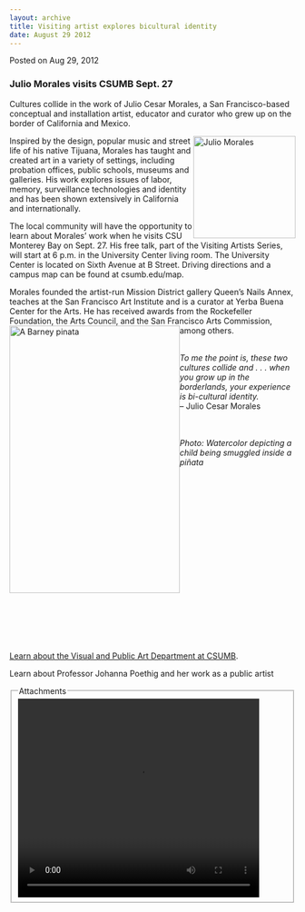 ```yaml
---
layout: archive
title: Visiting artist explores bicultural identity
date: August 29 2012
---
```





<span class="date">Posted on Aug 29, 2012    </span>
<h3>Julio Morales visits CSUMB Sept. 27</h3>
<p>Cultures collide in the work of Julio Cesar Morales, a San
Francisco-based conceptual and installation artist, educator and
curator who grew up on the border of California and Mexico.</p>
<p><img alt="Julio Morales" src="http://news.csumb.edu/sites/default/files/65/attachments/news/images/julio-morales_headshot2_180.jpg" style="float:right; width:180px; height:180px">Inspired by the
design, popular music and street life of his native Tijuana,
Morales has taught and created art in a variety of settings,
including probation offices, public schools, museums and galleries.
His work explores issues of labor, memory, surveillance
technologies and identity and has been shown extensively in
California and internationally.</img></p>
<p>The local community will have the opportunity to learn about
Morales&#x2019; work when he visits CSU Monterey Bay on Sept. 27. His free
talk, part of the Visiting Artists Series, will start at 6 p.m. in
the University Center living room. The University Center is located
on Sixth Avenue at B Street. Driving directions and a campus map
can be found at csumb.edu/map.</p>
<p>Morales founded the artist-run Mission District gallery Queen&#x2019;s
Nails Annex, teaches at the San Francisco Art Institute and is a
curator at Yerba Buena Center for the Arts. He has received awards
from the Rockefeller Foundation, the Arts Council, and the San
Francisco Arts Commission, among others.<img alt="A Barney pinata" src="http://news.csumb.edu/sites/default/files/65/attachments/news/images/julio-morales_barney.jpg" style="float:left; width:300px; height:471px"/></p>
<p><br>
<em>To me the point is, these two cultures collide and . . . when
you grow up in the borderlands, your experience is bi-cultural
identity.</em><br>
&#x2013; Julio Cesar Morales</br></br></p>
<p class="small"><br>
<em>Photo: Watercolor depicting a child being smuggled inside a
pi&#xF1;ata</em></br></p>
<p class="small">&#xA0;</p>
<p class="small">&#xA0;</p>
<p class="small">&#xA0;</p>
<p class="small">&#xA0;</p>
<p class="small">&#xA0;</p>
<p class="small">&#xA0;</p>
<p class="small">&#xA0;</p>
<p class="small">&#xA0;</p>
<p class="small">&#xA0;</p>
<p class="small">&#xA0;</p>
<p class="small"><a href="http://csumb.edu/vpa" rel="nofollow">Learn about the Visual and Public Art Department at
CSUMB</a>.</p>
<p>Learn about Professor Johanna Poethig and her work as a public
artist</p>
<fieldset class="fieldgroup group-attachments">
<legend>Attachments</legend>
<div class="field field-type-emvideo field-field-attach-video">
<div class="field-items">
<div class="field-item odd">
<div class="emvideo emvideo-video emvideo-youtube">
<div class="emfield-emvideo emfield-emvideo-youtube">
<div id="emvideo-youtube-flash-wrapper-1">
<!--<object type="application/x-shockwave-flash" height="350" width="425" data="http://www.youtube.com/v/SlDfgb2yX8g&amp;rel=0&amp;enablejsapi=1&amp;playerapiid=ytplayer&amp;fs=1" id="emvideo-youtube-flash-1">
          <param name="movie" value="http://www.youtube.com/v/SlDfgb2yX8g&amp;rel=0&amp;enablejsapi=1&amp;playerapiid=ytplayer&amp;fs=1" />
          <param name="allowScriptAccess" value="sameDomain"/>
          <param name="quality" value="best"/>
          <param name="allowFullScreen" value="true"/>
          <param name="bgcolor" value="#FFFFFF"/>
          <param name="scale" value="noScale"/>
          <param name="salign" value="TL"/>
          <param name="FlashVars" value="playerMode=embedded" />
          <param name="wmode" value="transparent" />
        </object>-->
<video controls="" width="425" height="350">
<source src="http://r1---sn-o097znez.googlevideo.com/videoplayback?ms=au&amp;id=o-AJ20PPe8qV6nxK24Y0CB14LxNS69g9MSc9oyjiWUauFy&amp;mv=m&amp;pl=23&amp;mt=1422323974&amp;upn=GvPuj4693BI&amp;expire=1422345645&amp;sver=3&amp;sparams=dur,id,initcwndbps,ip,ipbits,itag,mm,ms,mv,pl,ratebypass,source,upn,expire&amp;itag=18&amp;signature=6E25445DD532347CFDBF047C4CBD64981EE2B4CD.3352A854E68FB1851902AFFE4EC1D90CAC1A02BC&amp;ipbits=0&amp;ratebypass=yes&amp;initcwndbps=4041250&amp;ip=198.189.249.65&amp;key=yt5&amp;fexp=900718,907263,916104,923368,927622,929821,930676,936121,9406392,941004,943917,947225,948124,952302,952605,952901,955301,957103,957105,957201,959701&amp;dur=196.881&amp;source=youtube&amp;mm=31&amp;name=SlDfgb2yX8g" type="video/mp4"/></video></div>
</div>
</div>
</div>
</div>
</div>
</fieldset>





